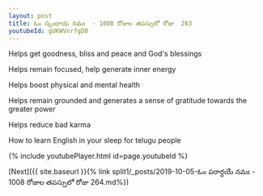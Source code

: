 ```yaml
---
layout: post
title: ఓం స్కందాయ నమః  - 1008 రోజుల తపస్సులో రోజు  263
youtubeId: gUKWVnrfgD0
---
```

 
 
Helps get goodness, bliss and peace and God's blessings
 
Helps remain focused, help generate inner energy 
 
Helps boost physical and mental health 
 
Helps remain grounded and generates a sense of gratitude towards the greater power 
 
Helps reduce bad karma
 
How to learn English in your sleep for telugu people
 
 
 
 


{% include youtubePlayer.html id=page.youtubeId %}
 
[Next]({{ site.baseurl }}{% link split1/_posts/2019-10-05-ఓం పరార్ధయే నమః  - 1008 రోజుల తపస్సులో రోజు  264.md%})
 
